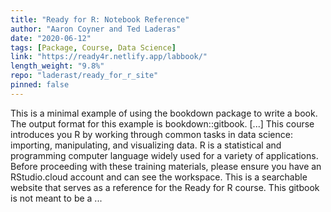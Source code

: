 ```yaml
---
title: "Ready for R: Notebook Reference"
author: "Aaron Coyner and Ted Laderas"
date: "2020-06-12"
tags: [Package, Course, Data Science]
link: "https://ready4r.netlify.app/labbook/"
length_weight: "9.8%"
repo: "laderast/ready_for_r_site"
pinned: false
---
```


This is a minimal example of using the bookdown package to write a book. The output format for this example is bookdown::gitbook. [...] This course introduces you R by working through common tasks in data science: importing, manipulating, and visualizing data. R is a statistical and programming computer language widely used for a variety of applications. Before proceeding with these training materials, please ensure you have an RStudio.cloud account and can see the workspace. This is a searchable website that serves as a reference for the Ready for R course. This gitbook is not meant to be a ...
